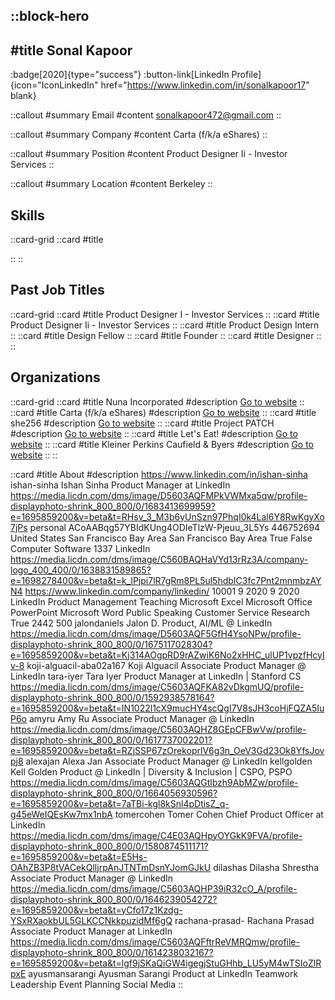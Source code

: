 ::block-hero
---
#title
Sonal Kapoor
---

:badge[2020]{type="success"}
:button-link[LinkedIn Profile]{icon="IconLinkedIn" href="https://www.linkedin.com/in/sonalkapoor17" blank}

::callout
#summary
Email
#content
sonalkapoor472@gmail.com
::

::callout
#summary
Company
#content
Carta (f/k/a eShares)
::

::callout
#summary
Position
#content
Product Designer Ii - Investor Services
::

::callout
#summary
Location
#content
Berkeley
::

## Skills
::card-grid
::card
#title

::
::

## Past Job Titles
::card-grid
::card
#title
Product Designer I - Investor Services
::
::card
#title
Product Designer Ii - Investor Services
::
::card
#title
Product Design Intern
::
::card
#title
Design Fellow
::
::card
#title
Founder
::
::card
#title
Designer
::
::

## Organizations
::card-grid
::card
#title
Nuna Incorporated
#description
[Go to website](nuna.com)
::
::card
#title
Carta (f/k/a eShares)
#description
[Go to website](esharesinc.com)
::
::card
#title
she256
#description
[Go to website](she256.org)
::
::card
#title
Project PATCH
#description
[Go to website](projectpatch.org)
::
::card
#title
Let's Eat!
#description
[Go to website](letseat.company)
::
::card
#title
Kleiner Perkins Caufield & Byers
#description
[Go to website](kpcb.com)
::
::

::card
#title
About
#description
https://www.linkedin.com/in/ishan-sinha ishan-sinha Ishan Sinha Product Manager at LinkedIn https://media.licdn.com/dms/image/D5603AQFMPkVWMxa5qw/profile-displayphoto-shrink_800_800/0/1683413699959?e=1695859200&v=beta&t=RHsv_3_M3b6yUnSzn97PhqI0k4Lal6Y8RwKgyXo7jPs personal ACoAABqg57YBIdKUng4ODIeTlzW-Pjeuu_3L5Ys 446752694 United States San Francisco Bay Area San Francisco Bay Area True False Computer Software 1337 LinkedIn https://media.licdn.com/dms/image/C560BAQHaVYd13rRz3A/company-logo_400_400/0/1638831589865?e=1698278400&v=beta&t=k_lPjpi7lR7gRm8PL5ul5hdbIC3fc7Pnt2mnmbzAYN4 https://www.linkedin.com/company/linkedin/ 10001 9 2020 9 2020 LinkedIn Product Management Teaching Microsoft Excel Microsoft Office PowerPoint Microsoft Word Public Speaking Customer Service Research True 2442 500 jalondaniels Jalon D. Product, AI/ML @ LinkedIn https://media.licdn.com/dms/image/D5603AQF5GfH4YsoNPw/profile-displayphoto-shrink_800_800/0/1675117028304?e=1695859200&v=beta&t=Kj314AOgpRD9rAZwiK6No2xHHC_ulUP1vpzfHcyIv-8 koji-alguacil-aba02a167 Koji Alguacil Associate Product Manager @ LinkedIn tara-iyer Tara Iyer Product Manager at LinkedIn | Stanford CS https://media.licdn.com/dms/image/C5603AQFKA82vDkgmUQ/profile-displayphoto-shrink_800_800/0/1592938578164?e=1695859200&v=beta&t=IN1022l1cX9mucHY4scQgI7V8sJH3coHjFQZA5IuP6o amyru Amy Ru Associate Product Manager @ LinkedIn https://media.licdn.com/dms/image/C5603AQHZ8GEpCFBwVw/profile-displayphoto-shrink_800_800/0/1617737002201?e=1695859200&v=beta&t=RZjSSP67zOrekoprlV6g3n_OeV3Gd23Ok8YfsJovpj8 alexajan Alexa Jan Associate Product Manager @ LinkedIn kellgolden Kell Golden Product @ LinkedIn | Diversity & Inclusion | CSPO, PSPO https://media.licdn.com/dms/image/C5603AQGtlbzh9AbMZw/profile-displayphoto-shrink_800_800/0/1664056930596?e=1695859200&v=beta&t=7aTBi-kgl8kSnl4pDtisZ_q-g45eWeIQEsKw7mx1nbA tomercohen Tomer Cohen Chief Product Officer at LinkedIn https://media.licdn.com/dms/image/C4E03AQHpyOYGkK9FVA/profile-displayphoto-shrink_800_800/0/1580874511171?e=1695859200&v=beta&t=E5Hs-OAhZB3P8tVACekQlljrpAnJTNTmDsnYJomGJkU dilashas Dilasha Shrestha Associate Product Manager @ LinkedIn https://media.licdn.com/dms/image/C5603AQHP39iR32cO_A/profile-displayphoto-shrink_800_800/0/1646239054272?e=1695859200&v=beta&t=yCfo17z1Kzdg-YSxRXaokbUL5GLKCCNkkpuzidMf6gQ rachana-prasad- Rachana Prasad Associate Product Manager at LinkedIn https://media.licdn.com/dms/image/C5603AQFftrReVMRQmw/profile-displayphoto-shrink_800_800/0/1614238032167?e=1695859200&v=beta&t=lgf9jSKaQiGW4igegjStuGHhb_LU5yM4wTSIoZlRpxE ayusmansarangi Ayusman Sarangi Product at LinkedIn Teamwork Leadership Event Planning Social Media
::
